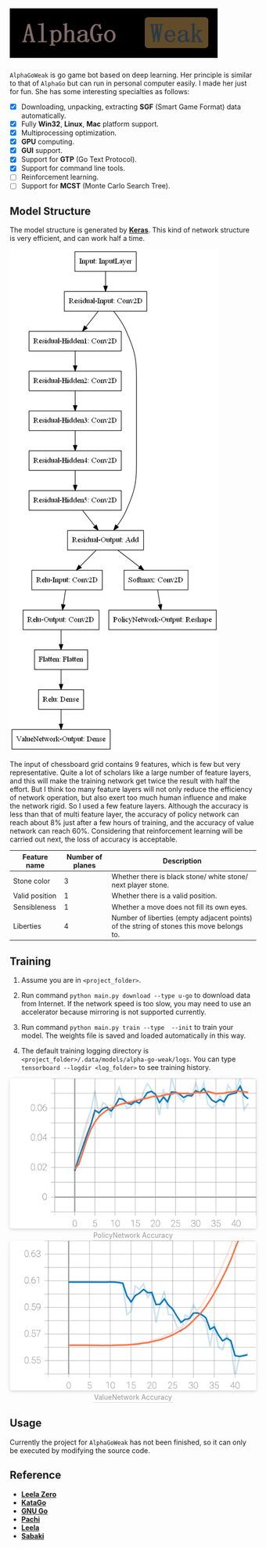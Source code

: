 # <img src=".\img\logo.png"/>

`AlphaGoWeak` is go game bot based on deep learning. Her principle is similar to that of `AlphaGo` but can run in personal computer easily. I made her just for fun. She has some interesting specialties as follows:

- [x] Downloading, unpacking, extracting **SGF** (Smart Game Format) data automatically.
- [x] Fully **Win32**, **Linux**, **Mac** platform support.
- [x] Multiprocessing optimization.
- [x] **GPU** computing.
- [x] **GUI** support.
- [X] Support for **GTP** (Go Text Protocol).
- [X] Support for command line tools.
- [ ] Reinforcement learning.
- [ ] Support for **MCST** (Monte Carlo Search Tree).

## Model Structure

The model structure is generated by [**Keras**](https://keras.io/). This kind of network structure is very efficient, and can work half a time.


<img src=".\img\model.png"/>


The input of chessboard grid contains 9 features, which is few but very representative. Quite a lot of scholars like a large number of feature layers, and this will make the training network get twice the result with half the effort. But I think too many feature layers will not only reduce the efficiency of network operation, but also exert too much human influence and make the network rigid. So I used a few feature layers. Although the accuracy is less than that of multi feature layer, the accuracy of policy network can reach about 8% just after a few hours of training, and the accuracy of value network can reach 60%. Considering that reinforcement learning will be carried out next, the loss of accuracy is acceptable.

| Feature name   | Number of planes | Description                                                  |
| -------------- | ---------------- | ------------------------------------------------------------ |
| Stone color    | 3                | Whether there is black stone/ white stone/ next player stone. |
| Valid position | 1                | Whether there is a valid position.                           |
| Sensibleness   | 1                | Whether a move does not fill its own eyes.                   |
| Liberties      | 4                | Number of liberties (empty adjacent points) of the string of stones this move belongs to. |




## Training

1. Assume you are in `<project_folder>`.

2. Run command `python main.py download --type u-go` to download data from Internet. If the network speed is too slow, you may need to use an accelerator because mirroring is not supported currently.

3. Run command `python main.py train --type  --init` to train your model. The weights file is saved and loaded automatically in this way.

4. The default training logging directory is `<project_folder>/.data/models/alpha-go-weak/logs`. You can type `tensorboard --logdir <log_folder>` to see training history. 

<center>    <img style="border-radius: 0.3125em;    box-shadow: 0 2px 4px 0 rgba(34,36,38,.12),0 2px 10px 0 rgba(34,36,38,.08);"     src=".\img\PolicyNetwork-Output_accuracy.svg"/>    <br>    <div style="color:#ffa500; border-bottom: 1px solid #d9d9d9;    display: inline-block;    color: #999999;    padding: 2px;">PolicyNetwork Accuracy</div> </center>

<center>    <img style="border-radius: 0.3125em;    box-shadow: 0 2px 4px 0 rgba(34,36,38,.12),0 2px 10px 0 rgba(34,36,38,.08);"     src=".\img\ValueNetwork-Output_accuracy.svg"/>    <br>    <div style="color:orange; border-bottom: 1px solid #d9d9d9;    display: inline-block;    color: #999;    padding: 2px;">ValueNetwork Accuracy</div> </center>



## Usage

Currently the project for `AlphaGoWeak` has not been finished, so it can only be executed by modifying the source code.


## Reference

- [**Leela Zero**](http://zero.sjeng.org/)
- [**KataGo**](https://github.com/lightvector/KataGo)
- [**GNU Go**](http://www.gnu.org/software/gnugo)
- [**Pachi**](https://github.com/pasky/pachi)
- [**Leela**](https://www.sjeng.org/leela.html)
- [**Sabaki**](https://github.com/SabakiHQ/Sabaki)
